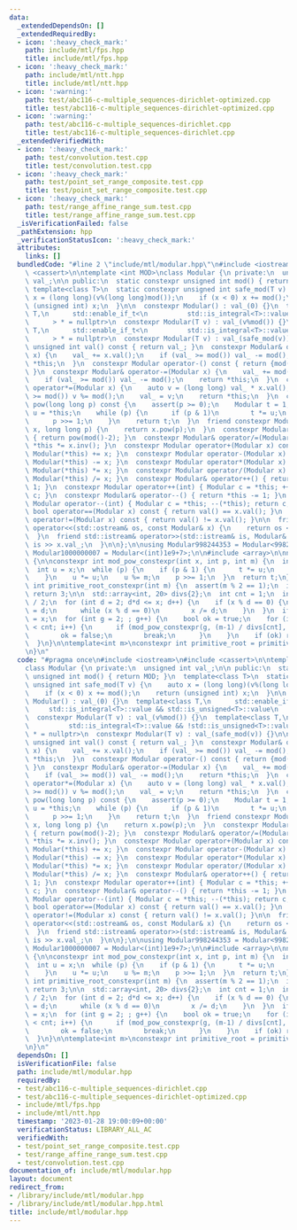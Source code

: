 ```yaml
---
data:
  _extendedDependsOn: []
  _extendedRequiredBy:
  - icon: ':heavy_check_mark:'
    path: include/mtl/fps.hpp
    title: include/mtl/fps.hpp
  - icon: ':heavy_check_mark:'
    path: include/mtl/ntt.hpp
    title: include/mtl/ntt.hpp
  - icon: ':warning:'
    path: test/abc116-c-multiple_sequences-dirichlet-optimized.cpp
    title: test/abc116-c-multiple_sequences-dirichlet-optimized.cpp
  - icon: ':warning:'
    path: test/abc116-c-multiple_sequences-dirichlet.cpp
    title: test/abc116-c-multiple_sequences-dirichlet.cpp
  _extendedVerifiedWith:
  - icon: ':heavy_check_mark:'
    path: test/convolution.test.cpp
    title: test/convolution.test.cpp
  - icon: ':heavy_check_mark:'
    path: test/point_set_range_composite.test.cpp
    title: test/point_set_range_composite.test.cpp
  - icon: ':heavy_check_mark:'
    path: test/range_affine_range_sum.test.cpp
    title: test/range_affine_range_sum.test.cpp
  _isVerificationFailed: false
  _pathExtension: hpp
  _verificationStatusIcon: ':heavy_check_mark:'
  attributes:
    links: []
  bundledCode: "#line 2 \"include/mtl/modular.hpp\"\n#include <iostream>\n#include\
    \ <cassert>\n\ntemplate <int MOD>\nclass Modular {\n private:\n  unsigned int\
    \ val_;\n\n public:\n  static constexpr unsigned int mod() { return MOD; }\n \
    \ template<class T>\n  static constexpr unsigned int safe_mod(T v) {\n    auto\
    \ x = (long long)(v%(long long)mod());\n    if (x < 0) x += mod();\n    return\
    \ (unsigned int) x;\n  }\n\n  constexpr Modular() : val_(0) {}\n  template<class\
    \ T,\n      std::enable_if_t<\n          std::is_integral<T>::value && std::is_unsigned<T>::value\n\
    \      > * = nullptr>\n  constexpr Modular(T v) : val_(v%mod()) {}\n  template<class\
    \ T,\n      std::enable_if_t<\n          std::is_integral<T>::value && !std::is_unsigned<T>::value\n\
    \      > * = nullptr>\n  constexpr Modular(T v) : val_(safe_mod(v)) {}\n\n  constexpr\
    \ unsigned int val() const { return val_; }\n  constexpr Modular& operator+=(Modular\
    \ x) {\n    val_ += x.val();\n    if (val_ >= mod()) val_ -= mod();\n    return\
    \ *this;\n  }\n  constexpr Modular operator-() const { return {mod() - val_};\
    \ }\n  constexpr Modular& operator-=(Modular x) {\n    val_ += mod() - x.val();\n\
    \    if (val_ >= mod()) val_ -= mod();\n    return *this;\n  }\n  constexpr Modular&\
    \ operator*=(Modular x) {\n    auto v = (long long) val_ * x.val();\n    if (v\
    \ >= mod()) v %= mod();\n    val_ = v;\n    return *this;\n  }\n  constexpr Modular\
    \ pow(long long p) const {\n    assert(p >= 0);\n    Modular t = 1;\n    Modular\
    \ u = *this;\n    while (p) {\n      if (p & 1)\n        t *= u;\n      u *= u;\n\
    \      p >>= 1;\n    }\n    return t;\n  }\n  friend constexpr Modular pow(Modular\
    \ x, long long p) {\n    return x.pow(p);\n  }\n  constexpr Modular inv() const\
    \ { return pow(mod()-2); }\n  constexpr Modular& operator/=(Modular x) { return\
    \ *this *= x.inv(); }\n  constexpr Modular operator+(Modular x) const { return\
    \ Modular(*this) += x; }\n  constexpr Modular operator-(Modular x) const { return\
    \ Modular(*this) -= x; }\n  constexpr Modular operator*(Modular x) const { return\
    \ Modular(*this) *= x; }\n  constexpr Modular operator/(Modular x) const { return\
    \ Modular(*this) /= x; }\n  constexpr Modular& operator++() { return *this +=\
    \ 1; }\n  constexpr Modular operator++(int) { Modular c = *this; ++(*this); return\
    \ c; }\n  constexpr Modular& operator--() { return *this -= 1; }\n  constexpr\
    \ Modular operator--(int) { Modular c = *this; --(*this); return c; }\n\n  constexpr\
    \ bool operator==(Modular x) const { return val() == x.val(); }\n  constexpr bool\
    \ operator!=(Modular x) const { return val() != x.val(); }\n\n  friend std::ostream&\
    \ operator<<(std::ostream& os, const Modular& x) {\n    return os << x.val();\n\
    \  }\n  friend std::istream& operator>>(std::istream& is, Modular& x) {\n    return\
    \ is >> x.val_;\n  }\n\n};\n\nusing Modular998244353 = Modular<998244353>;\nusing\
    \ Modular1000000007 = Modular<(int)1e9+7>;\n\n#include <array>\n\nnamespace math\
    \ {\n\nconstexpr int mod_pow_constexpr(int x, int p, int m) {\n  int t = 1;\n\
    \  int u = x;\n  while (p) {\n    if (p & 1) {\n      t *= u;\n      t %= m;\n\
    \    }\n    u *= u;\n    u %= m;\n    p >>= 1;\n  }\n  return t;\n}\n\nconstexpr\
    \ int primitive_root_constexpr(int m) {\n  assert(m % 2 == 1);\n  if (m == 998244353)\
    \ return 3;\n\n  std::array<int, 20> divs{2};\n  int cnt = 1;\n  int x = (m-1)\
    \ / 2;\n  for (int d = 2; d*d <= x; d++) {\n    if (x % d == 0) {\n      divs[cnt++]\
    \ = d;\n      while (x % d == 0)\n        x /= d;\n    }\n  }\n  if (x > 1) divs[cnt++]\
    \ = x;\n  for (int g = 2; ; g++) {\n    bool ok = true;\n    for (int i = 0; i\
    \ < cnt; i++) {\n      if (mod_pow_constexpr(g, (m-1) / divs[cnt], m) == 1) {\n\
    \        ok = false;\n        break;\n      }\n    }\n    if (ok) return g;\n\
    \  }\n}\n\ntemplate<int m>\nconstexpr int primitive_root = primitive_root_constexpr(m);\n\
    \n}\n"
  code: "#pragma once\n#include <iostream>\n#include <cassert>\n\ntemplate <int MOD>\n\
    class Modular {\n private:\n  unsigned int val_;\n\n public:\n  static constexpr\
    \ unsigned int mod() { return MOD; }\n  template<class T>\n  static constexpr\
    \ unsigned int safe_mod(T v) {\n    auto x = (long long)(v%(long long)mod());\n\
    \    if (x < 0) x += mod();\n    return (unsigned int) x;\n  }\n\n  constexpr\
    \ Modular() : val_(0) {}\n  template<class T,\n      std::enable_if_t<\n     \
    \     std::is_integral<T>::value && std::is_unsigned<T>::value\n      > * = nullptr>\n\
    \  constexpr Modular(T v) : val_(v%mod()) {}\n  template<class T,\n      std::enable_if_t<\n\
    \          std::is_integral<T>::value && !std::is_unsigned<T>::value\n      >\
    \ * = nullptr>\n  constexpr Modular(T v) : val_(safe_mod(v)) {}\n\n  constexpr\
    \ unsigned int val() const { return val_; }\n  constexpr Modular& operator+=(Modular\
    \ x) {\n    val_ += x.val();\n    if (val_ >= mod()) val_ -= mod();\n    return\
    \ *this;\n  }\n  constexpr Modular operator-() const { return {mod() - val_};\
    \ }\n  constexpr Modular& operator-=(Modular x) {\n    val_ += mod() - x.val();\n\
    \    if (val_ >= mod()) val_ -= mod();\n    return *this;\n  }\n  constexpr Modular&\
    \ operator*=(Modular x) {\n    auto v = (long long) val_ * x.val();\n    if (v\
    \ >= mod()) v %= mod();\n    val_ = v;\n    return *this;\n  }\n  constexpr Modular\
    \ pow(long long p) const {\n    assert(p >= 0);\n    Modular t = 1;\n    Modular\
    \ u = *this;\n    while (p) {\n      if (p & 1)\n        t *= u;\n      u *= u;\n\
    \      p >>= 1;\n    }\n    return t;\n  }\n  friend constexpr Modular pow(Modular\
    \ x, long long p) {\n    return x.pow(p);\n  }\n  constexpr Modular inv() const\
    \ { return pow(mod()-2); }\n  constexpr Modular& operator/=(Modular x) { return\
    \ *this *= x.inv(); }\n  constexpr Modular operator+(Modular x) const { return\
    \ Modular(*this) += x; }\n  constexpr Modular operator-(Modular x) const { return\
    \ Modular(*this) -= x; }\n  constexpr Modular operator*(Modular x) const { return\
    \ Modular(*this) *= x; }\n  constexpr Modular operator/(Modular x) const { return\
    \ Modular(*this) /= x; }\n  constexpr Modular& operator++() { return *this +=\
    \ 1; }\n  constexpr Modular operator++(int) { Modular c = *this; ++(*this); return\
    \ c; }\n  constexpr Modular& operator--() { return *this -= 1; }\n  constexpr\
    \ Modular operator--(int) { Modular c = *this; --(*this); return c; }\n\n  constexpr\
    \ bool operator==(Modular x) const { return val() == x.val(); }\n  constexpr bool\
    \ operator!=(Modular x) const { return val() != x.val(); }\n\n  friend std::ostream&\
    \ operator<<(std::ostream& os, const Modular& x) {\n    return os << x.val();\n\
    \  }\n  friend std::istream& operator>>(std::istream& is, Modular& x) {\n    return\
    \ is >> x.val_;\n  }\n\n};\n\nusing Modular998244353 = Modular<998244353>;\nusing\
    \ Modular1000000007 = Modular<(int)1e9+7>;\n\n#include <array>\n\nnamespace math\
    \ {\n\nconstexpr int mod_pow_constexpr(int x, int p, int m) {\n  int t = 1;\n\
    \  int u = x;\n  while (p) {\n    if (p & 1) {\n      t *= u;\n      t %= m;\n\
    \    }\n    u *= u;\n    u %= m;\n    p >>= 1;\n  }\n  return t;\n}\n\nconstexpr\
    \ int primitive_root_constexpr(int m) {\n  assert(m % 2 == 1);\n  if (m == 998244353)\
    \ return 3;\n\n  std::array<int, 20> divs{2};\n  int cnt = 1;\n  int x = (m-1)\
    \ / 2;\n  for (int d = 2; d*d <= x; d++) {\n    if (x % d == 0) {\n      divs[cnt++]\
    \ = d;\n      while (x % d == 0)\n        x /= d;\n    }\n  }\n  if (x > 1) divs[cnt++]\
    \ = x;\n  for (int g = 2; ; g++) {\n    bool ok = true;\n    for (int i = 0; i\
    \ < cnt; i++) {\n      if (mod_pow_constexpr(g, (m-1) / divs[cnt], m) == 1) {\n\
    \        ok = false;\n        break;\n      }\n    }\n    if (ok) return g;\n\
    \  }\n}\n\ntemplate<int m>\nconstexpr int primitive_root = primitive_root_constexpr(m);\n\
    \n}\n"
  dependsOn: []
  isVerificationFile: false
  path: include/mtl/modular.hpp
  requiredBy:
  - test/abc116-c-multiple_sequences-dirichlet.cpp
  - test/abc116-c-multiple_sequences-dirichlet-optimized.cpp
  - include/mtl/fps.hpp
  - include/mtl/ntt.hpp
  timestamp: '2023-01-28 19:00:09+00:00'
  verificationStatus: LIBRARY_ALL_AC
  verifiedWith:
  - test/point_set_range_composite.test.cpp
  - test/range_affine_range_sum.test.cpp
  - test/convolution.test.cpp
documentation_of: include/mtl/modular.hpp
layout: document
redirect_from:
- /library/include/mtl/modular.hpp
- /library/include/mtl/modular.hpp.html
title: include/mtl/modular.hpp
---
```

